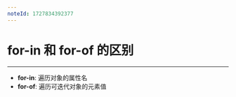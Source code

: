 ```yaml
---
noteId: 1727834392377
---
```

# for-in 和 for-of 的区别
---
- **for-in**: 遍历对象的属性名
- **for-of**: 遍历可迭代对象的元素值
